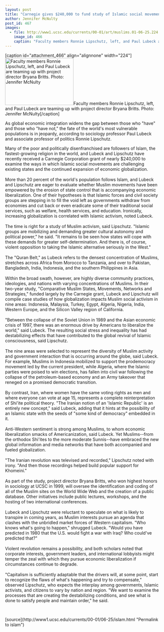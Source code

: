 ```yaml
---
layout: post
title: "Carnegie gives $240,000 to fund study of Islamic social movements"
author: Jennifer McNulty
post_id: 467
images:
  - file: http://www1.ucsc.edu/currents/00-01/art/muslims.01-06-25.224.jpg
    image_id: 466
    caption: "Faculty members Ronnie Lipschutz, left, and Paul Lubeck are teaming up with project director Bryana Britts. Photo: Jennifer McNulty"
---
```


[caption id="attachment_466" align="alignnone" width="224"]<a href="http://localhost/mysite/wp-content/uploads/2001/06/muslims.01-06-25.224.jpg"><img class="size-full wp-image-466" src="http://localhost/mysite/wp-content/uploads/2001/06/muslims.01-06-25.224.jpg" alt="Faculty members Ronnie Lipschutz, left, and Paul Lubeck are teaming up with project director Bryana Britts. Photo: Jennifer McNulty" width="224" height="154" /></a>Faculty members Ronnie Lipschutz, left, and Paul Lubeck are teaming up with project director Bryana Britts. Photo: Jennifer McNulty[/caption]
<p>
  As global economic integration widens the gap between those who "have" and those who "have not," the fate of the world's most vulnerable populations is in jeopardy, according to sociology professor Paul Lubeck and associate professor of politics Ronnie Lipschutz.
</p>Many of the poor and politically disenfranchised are followers of Islam, the fastest-growing religion in the world, and Lubeck and Lipschutz have recently received a Carnegie Corporation grant of nearly $240,000 to examine the ways in which Islamic social movements are challenging existing states and the continued expansion of economic globalization.<br>
<br>
More than 20 percent of the world's population follows Islam, and Lubeck and Lipschutz are eager to evaluate whether Muslim movements have been empowered by the erosion of state control that is accompanying economic liberalization. One of their hypotheses is that Islamic forces and civil society groups are stepping in to fill the void left as governments withdraw from economies and cut back or even eradicate some of their traditional social services, such as welfare, health services, and education. Ironically, increasing globalization is correlated with Islamic activism, noted Lubeck.<br>
<br>
The time is right for a study of Muslim activism, said Lipschutz. "Islamic groups are mobilizing and demanding greater cultural autonomy and political power," he said. "It remains to be seen how states will cope with these demands for greater self-determination. And there is, of course, violent opposition to taking the Islamic alternative seriously in the West."<br>
<br>
The "Quran Belt," as Lubeck refers to the densest concentration of Muslims, stretches across Africa from Morocco to Tanzania, and over to Pakistan, Bangladesh, India, Indonesia, and the southern Philippines in Asia.<br>
<br>
Within the broad swath, however, are highly diverse community practices, ideologies, and nations with varying concentrations of Muslims. In their two-year study, "Comparative Muslim States, Movements, Networks and Strategies," funded largely by the Carnegie grant, Lubeck and Lipschutz will compile case studies of how globalization impacts Muslim social activism in nine areas: Indonesia, Malaysia, Turkey, Egypt, Algeria, Nigeria, India, Western Europe, and the Silicon Valley region of California.<br>
<br>
"Between the collapse of the Soviet Union in 1989 and the Asian economic crisis of 1997, there was an enormous drive by Americans to liberalize the world," said Lubeck. The resulting social stress and inequality has had destabilizing effects that have contributed to the global revival of Islamic consciousness, said Lipschutz.<br>
<br>
The nine areas were selected to represent the diversity of Muslim activity and government interaction that is occurring around the globe, said Lubeck. For example, Muslims in Indonesia mobilized to support the prodemocracy movement led by the current president, while Algeria, where the Islamic parties were poised to win elections, has fallen into civil war following the collapse of the petroleum-based economy and an Army takeover that reneged on a promised democratic transition.<br>
<br>
By contrast, Iran, where women have the same voting rights as men and where everyone can vote at age 15, represents a complete reinterpretation of Shi'ite political theory. "The Iranian notion of an 'Islamic Republic' is an entirely new concept," said Lubeck, adding that it hints at the possibility of an Islamic state with the seeds of "some kind of democracy" embedded in it.<br>
<br>
Anti-Western sentiment is strong among Muslims, to whom economic liberalization smacks of Americanization, said Lubeck. Yet Muslims--from the orthodox Shi'ites to the more moderate Sunnis--have embraced the new global information and media networks that have both accompanied and fueled globalization.<br>
<br>
"The Iranian revolution was televised and recorded," Lipschutz noted with irony. "And then those recordings helped build popular support for Khomeini."<br>
<br>
As part of the study, project director Bryana Britts, who won highest honors in sociology at UCSC in 1999, will oversee the identification and coding of all of the Muslim sites on the World Wide Web and the creation of a public database. Other initiatives include public lectures, workshops, and the hosting of two international conferences.<br>
<br>
Lubeck and Lipschutz were reluctant to speculate on what is likely to transpire in coming years, as Muslim interests pursue an agenda that clashes with the unbridled market forces of Western capitalism. "Who knows what's going to happen," shrugged Lubeck. "Would you have predicted in 1980 that the U.S. would fight a war with Iraq? Who could've predicted that?"<br>
<br>
Violent revolution remains a possibility, and both scholars noted that corporate interests, government leaders, and international lobbyists might temper the zeal with which they pursue economic liberalization if circumstances continue to degrade.<br>
<br>
"Capitalism is sufficiently adaptable that the drivers will, at some point, start to recognize the flaws of what's happening and try to compensate," observed Lipschutz, who expects the interplay among governments, Islamic activists, and citizens to vary by nation and region. "We want to examine the processes that are creating the destabilizing conditions, and see what is done to satisfy people and maintain order," he said.
<p>
  <br>

</p>
[source](http://www1.ucsc.edu/currents/00-01/06-25/islam.html "Permalink to islam")
